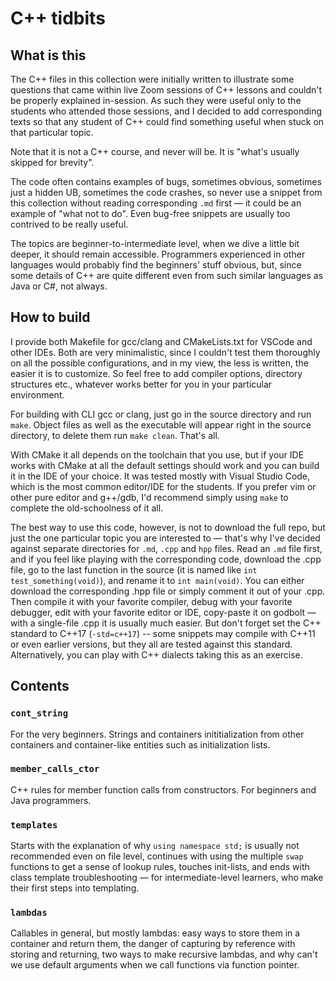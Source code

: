 # C++ tidbits

## What is this
The C++ files in this collection were initially written to illustrate some questions that came within live Zoom sessions of C++ lessons and couldn't be properly explained in-session. As such they were useful only to the students who attended those sessions, and I decided to add corresponding texts so that any student of C++ could find something useful when stuck on that particular topic.

Note that it is not a C++ course, and never will be. It is "what's usually skipped for brevity". 

The code often contains examples of bugs, sometimes obvious, sometimes just a hidden UB, sometimes the code crashes, so never use a snippet from this collection without reading corresponding `.md` first — it could be an example of "what not to do". Even bug-free snippets are usually too contrived to be really useful. 

The topics are beginner-to-intermediate level, when we dive a little bit deeper, it should remain accessible. Programmers experienced in other languages would probably find the beginners' stuff obvious, but, since some details of C++ are quite different even from such similar languages as Java or C#, not always.

## How to build 
I provide both Makefile for gcc/clang and CMakeLists.txt for VSCode and other IDEs. Both are very minimalistic, since I couldn't test them thoroughly on all the possible configurations, and in my view, the less is written, the easier it is to customize. So feel free to add compiler options, directory structures etc., whatever works  better for you in your particular environment. 

For building with CLI gcc or clang, just go in the source directory and run `make`. Object files as well as the executable will appear right in the source directory, to delete them run `make clean`. That's all. 

With CMake it all depends on the toolchain that you use, but if your IDE works with CMake at all the default settings should work and you can build it in the IDE of your choice. It was tested mostly with Visual Studio Code, which is the most common editor/IDE for the students. If you prefer vim or other pure editor and g++/gdb, I'd recommend simply using `make` to complete the old-schoolness of it all.  

The best way to use this code, however, is not to download the full repo, but just the one particular topic you are interested to — that's why I've decided against separate directories for `.md`, `.cpp` and `hpp` files. Read an `.md` file first, and if you feel like playing with the corresponding code, download the .cpp file, go to the last function in the source (it is named like `int test_something(void)`), and rename it to `int main(void)`. You can either download the corresponding .hpp file or simply comment it out of your .cpp. Then compile it with your favorite compiler, debug with your favorite debugger, edit with your favorite editor or IDE, copy-paste it on godbolt — with a single-file .cpp it is usually much easier. But don't forget set the C++ standard to C++17 (`-std=c++17`) -- some snippets may compile with C++11 or even earlier versions, but they all are tested against this standard. Alternatively, you can play with C++ dialects taking this as an exercise. 

## Contents

### `cont_string`   
For the very beginners. Strings and containers inititialization from other containers and container-like entities such as initialization lists.   
### `member_calls_ctor`    
C++ rules for member function calls from constructors. For beginners and Java programmers.  
### `templates`   
Starts with the explanation of why `using namespace std;` is usually not recommended even on file level, continues with using the multiple `swap` functions to get a sense of lookup rules, touches init-lists, and ends with class template troubleshooting — for intermediate-level learners, who make their first steps into  templating.   
### `lambdas`     
Callables in general, but mostly lambdas: easy ways to store them in a container and return them, the danger of capturing by reference with storing and returning, two ways to make recursive lambdas, and why can't we use default arguments when we call functions via  function pointer. 
